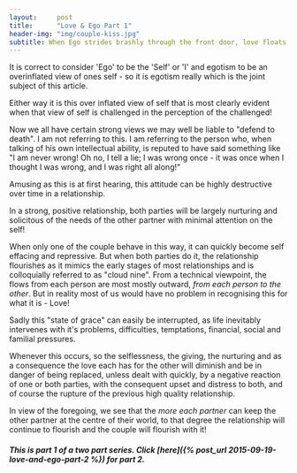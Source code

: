 ```yaml
---
layout:     post
title:      "Love & Ego Part 1"
header-img: "img/couple-kiss.jpg"
subtitle: When Ego strides brashly through the front door, love floats softly and silently through the rear window
---
```


It is correct to consider 'Ego' to be the 'Self' or 'I' and egotism to be an overinflated view of ones self - so it is egotism really which is the joint subject of this article.

Either way it is this over inflated view of self that is most clearly evident when that view of self is challenged in the perception of the challenged!

Now we all have certain strong views we may well be liable to "defend to death". I am not referring to this. I am referring to the person who, when talking of his own intellectual ability, is reputed to have said something like "I am never wrong! Oh no, I tell a lie; I was wrong once - it was once when I thought I was wrong, and I was right all along!"

Amusing as this is at first hearing, this attitude can be highly destructive over time in a relationship. 

In a strong, positive relationship, both parties will be largely nurturing and solicitous of the needs of the other partner with minimal attention on the self!

When only one of the couple behave in this way, it can quickly become self effacing and repressive. But when both parties do it, the relationship flourishes as it mimics the early stages of most relationships and is colloquially referred to as "cloud nine". From a technical viewpoint, the flows from each person are most mostly outward, _from each person to the other_. But in reality most of us would have no problem in recognising this for what it is - Love!

Sadly this "state of grace" can easily be interrupted, as life inevitably intervenes with it's problems, difficulties, temptations, financial, social and familial pressures. 

Whenever this occurs, so the selflessness, the giving, the nurturing and as a consequence the love each has for the other will diminish and be in danger of being replaced, unless dealt with quickly, by a negative reaction of one or both parties, with the consequent upset and distress to both, and of course the rupture of the previous high quality relationship.

In view of the foregoing, we see that the _more each partner_ can keep the other partner at the centre of their world, to that degree the relationship will continue to flourish and the couple will flourish with it!

##### This is part 1 of a two part series. Click [here]({% post_url 2015-09-19-love-and-ego-part-2 %}) for part 2.

